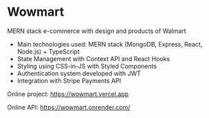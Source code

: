 # Wowmart

MERN stack e-commerce with design and products of Walmart

- Main technologies used: MERN stack (MongoDB, Express, React, Node.js) + TypeScript
- State Management with Context API and React Hooks
- Styling using CSS-in-JS with Styled Components
- Authentication system developed with JWT
- Integration with Stripe Payments API

Online project: https://wowmart.vercel.app

Online API: https://wowmart.onrender.com/
